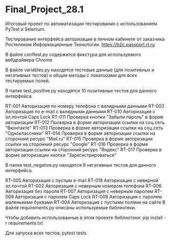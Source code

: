 # Final_Project_28.1

Итоговый проект по автоматизации тестирования с использованием PyTest и Selenium.

Тестирование интерфейса авторизации в личном кабинете от заказчика Ростелеком Информационные Технологии. https://b2c.passport.rt.ru

В файле conftest.py содержится фикстура для используемого вебдрайвера Chrome.

В файле variables.py находятся тестовые данные (для позитивных и негативных тестов) и общие методы с локаторами для всех тестируемых полей.

В папке test_positive.py находятся 10 позитивных тестов для данного интерфейса.

RT-001 Авторизация по номеру телефона с валидными данными
RT-003 Авторизация по e-mail с валидными данными
RT-010 Авторизация с эл.почтой Caps Lock
RT-011 Проверка кнопки "Забыли пароль" в форме авторизации
RT-012 Проверка в форме авторизации ссылки на соц.сеть "Вконтакте"
RT-013 Проверка в форме авторизации ссылки на соц.сеть "Одноклассники"
RT-014 Проверка в форме авторизации ссылки на сторонний ресурс "Mail.ru"
RT-015 Проверка в форме авторизации ссылки на сторонний ресурс "Google"
RT-016 Проверка в форме авторизации ссылки на сторонний ресурс "Яндекс"
RT-017 Проверка в форме авторизации кнопки "Зарегистрироваться"


В папке test_negative.py находятся 8 негативных тестов для данного интерфейса.

RT-005 Авторизация с пустым e-mail
RT-018 Авторизация с неверной эл.почтой
RT-002 Авторизация с неверным номером телефона
RT-006 Авторизация без пароля
RT-007 Авторизация с неверным паролем
RT-009 Авторизация с паролем Caps Lock
RT-008 Авторизация с паролем маленькими буквами
RT-004 Авторизация с пустыми полями на сайте
В файле requirements.py описаны используемые библиотеки.

Чтобы добавить использованные в этом проекте библиотеки: pip install -r requirements.txt

Для запуска всех тестов: pytest tests
